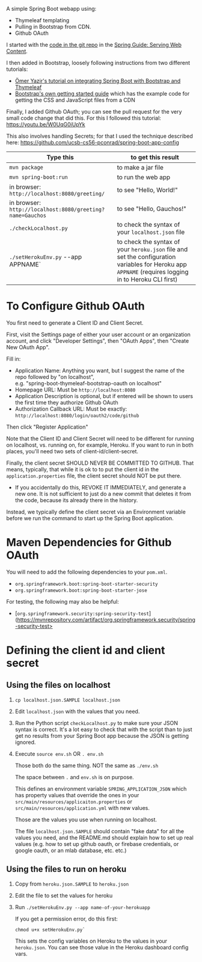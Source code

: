 A simple Spring Boot webapp using:
* Thymeleaf templating
* Pulling in Bootstrap from CDN.
* Github OAuth

I started with the [code in the git repo](https://github.com/spring-guides/gs-serving-web-content.git) in the [Spring Guide: Serving Web Content](https://spring.io/guides/gs/serving-web-content/).

I then added in Bootstrap, loosely following instructions from two different tutorials:
* [Ömer Yazir's tutorial on integrating Spring Boot with Bootstrap and Thymeleaf](https://medium.com/@omeryazir/how-to-integrate-spring-boot-with-bootstrap-and-thymeleaf-5744fc8475d)
* [Bootstrap's own getting started guide](https://getbootstrap.com/docs/4.3/getting-started/introduction/) which has the example code for getting the CSS and JavaScript files from a CDN

Finally, I added Github OAuth; you can see the pull request for the
very small code change that did this.  For this I followed this tutorial:
<https://youtu.be/W0UqG0iUpYk>

This also involves handling Secrets; for that I used the technique
described here: <https://github.com/ucsb-cs56-pconrad/spring-boot-app-config>

| Type this | to get this result |
|-----------|------------|
| `mvn package` | to make a jar file|
| `mvn spring-boot:run` | to run the web app|
| in browser: `http://localhost:8080/greeting/` | to see "Hello, World!" |
| in browser: `http://localhost:8080/greeting?name=Gauchos` | to see "Hello, Gauchos!"
| `./checkLocalhost.py` | to check the syntax of your `localhost.json` file |
| `./setHerokuEnv.py` --app APPNAME` | to check the syntax of your `heroku.json` file  and set the configuration variables for Heroku app `APPNAME` (requires logging in to Heroku CLI first)|

# To Configure Github OAuth

You first need to generate a Client ID and Client Secret.

First, visit the Settings page of either your user account or an
organization account, and click "Developer Settings", then "OAuth
Apps", then "Create New OAuth App".

Fill in:
* Application Name: Anything you want, but I suggest the name of the repo followed by "on localhost",<br>
   e.g. "spring-boot-thymeleaf-bootstrap-oauth on localhost"
* Homepage URL: Must be `http://localhost:8080`
* Application Description is optional, but if entered will be shown to users the first time they authorize Github OAuth
* Authorization Callback URL: Must be exactly: `http://localhost:8080/login/oauth2/code/github`

Then click "Register Application"

Note that the Client ID and Client Secret will need to be different for running on localhost, vs. running on, for example, Heroku.   If you want to run in both places, you'll need two sets of client-id/client-secret.

Finally, the client secret SHOULD NEVER BE COMMITTED TO GITHUB.  That means, typically, that while it is ok to to put the client id in the `application.properties` file, the client secret should NOT be put there.  
  * If you accidentally do this, REVOKE IT IMMEDIATELY, and generate a new one.  It is not sufficient to just do a new commit that deletes it from the code, because its already there in the history.  
  
Instead, we typically define the client secret via an Environment variable before we run the command to start up the Spring Boot application.

# Maven Dependencies for Github OAuth

You will need to add the following dependencies to your `pom.xml`.
* `org.springframework.boot:spring-boot-starter-security`
* `org.springframework.boot:spring-boot-starter-jose`

For testing, the following may also be helpful:

* [`org.springframework.security:spring-security-test`](https://mvnrepository.com/artifact/org.springframework.security/spring-security-test>

# Defining the client id and client secret

## Using the files on localhost

1. `cp localhost.json.SAMPLE localhost.json`

2. Edit `localhost.json` with the values that you need.

2. Run the Python script `checkLocalhost.py` to make sure your JSON syntax is correct. It's a lot
   easy to check that with the script than to just get no results from your Spring Boot app because
   the JSON is getting ignored.

3. Execute `source env.sh` OR `. env.sh`

   Those both do the same thing.  NOT the same as `./env.sh`

   The space between `.` and `env.sh` is on purpose.

   This defines an environment variable `SPRING_APPLICATION_JSON` which
   has property values that override the ones in your `src/main/resources/applicaiton.properties` or `src/main/resources/application.yml` with new values.

   Those are the values you use when running on localhost.

   The file `localhost.json.SAMPLE` should contain "fake data" for all the
   values you need, and the README.md should explain how to set up
   real values (e.g. how to set up github oauth, or firebase credentials,
   or google oauth, or an mlab database, etc. etc.)

## Using the files to run on heroku

1. Copy from `heroku.json.SAMPLE` to `heroku.json`

2. Edit the file to set the values for heroku

3. Run `./setHerokuEnv.py --app name-of-your-herokuapp`

   If you get a permission error, do this first:

   ```
   chmod u+x setHerokuEnv.py`
   ```

   This sets the config variables on Heroku to the values in your
   `heroku.json`.   You can see those value in the Heroku dashboard config
   vars.

   